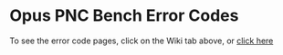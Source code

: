 # Opus PNC Bench Error Codes

To see the error code pages, click on the Wiki tab above, or [click here](https://github.com/Opus-PNC/opus-pnc-errors/wiki)
